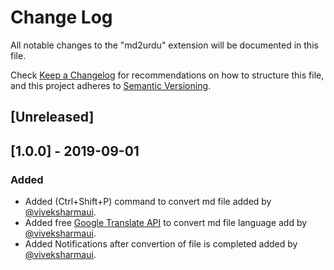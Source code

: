 # Change Log

All notable changes to the "md2urdu" extension will be documented in this file.

Check [Keep a Changelog](http://keepachangelog.com/) for recommendations on how to structure this file, and this project adheres to [Semantic Versioning](https://semver.org/).

## [Unreleased]

## [1.0.0] - 2019-09-01
### Added
- Added (Ctrl+Shift+P) command to convert md file added by [@viveksharmaui](https://github.com/viveksharmaui).
- Added free [Google Translate API](https://www.npmjs.com/package/@vitalets/google-translate-api) to convert md file language add by [@viveksharmaui](https://github.com/viveksharmaui).
- Added Notifications after convertion of file is completed added by [@viveksharmaui](https://github.com/viveksharmaui).
